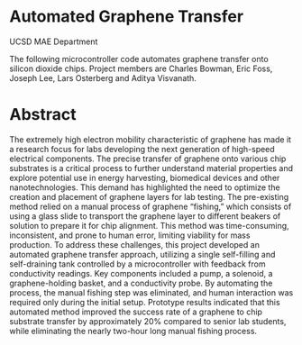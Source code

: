 # Automated Graphene Transfer
UCSD MAE Department

The following microcontroller code automates graphene transfer onto silicon dioxide chips. Project members are Charles Bowman, Eric Foss, Joseph Lee, Lars Osterberg and Aditya Visvanath.

# Abstract

The extremely high electron mobility characteristic of graphene has made it a research focus for labs developing the next generation of high-speed electrical components. The precise transfer of graphene onto various chip substrates is a critical process to further understand material properties and explore potential use in energy harvesting, biomedical devices and other nanotechnologies. This demand has highlighted the need to optimize the creation and placement of graphene layers for lab testing. The pre-existing method relied on a manual process of graphene “fishing,” which consists of using a glass slide to transport the graphene layer to different beakers of solution to prepare it for chip alignment. This method was time-consuming, inconsistent, and prone to human error, limiting viability for mass production. To address these challenges, this project developed an automated graphene transfer approach, utilizing a single self-filling and self-draining tank controlled by a microcontroller with feedback from conductivity readings. Key components included a pump, a solenoid, a graphene-holding basket, and a conductivity probe. By automating the process, the manual fishing step was eliminated, and human interaction was required only during the initial setup. Prototype results indicated that this automated method improved the success rate of a graphene to chip substrate transfer by approximately 20% compared to senior lab students, while eliminating the nearly two-hour long manual fishing process.

